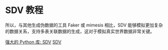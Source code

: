 # SDV 教程

<show-structure depth="3"/>

所以，与其他生成伪数据的工具 Faker 或 mimesis 相比，SDV 能够模拟更加复杂的数据关系，支持多表关联数据的生成，这对于模拟真实世界数据非常关键。

<seealso>
<category ref="ref_docs">
    <a href="https://mp.weixin.qq.com/s/NKOTjnPqnY608C2Y7xEZSw">强大的 Python 库: SDV</a>
</category>
<category ref="ref_github">
    <a href="https://github.com/sdv-dev/SDV">SDV</a>
</category>
<category ref="ref_issues">
</category>
<category ref="ref_hf">
</category>
<category ref="ref_ms">
</category>
</seealso>
